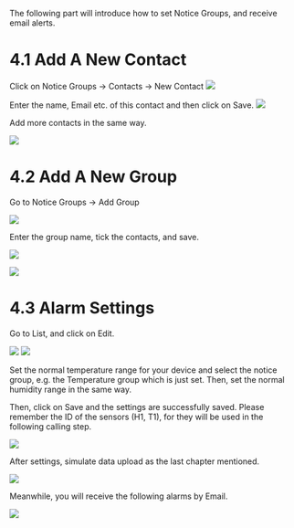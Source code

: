 The following part will introduce how to set Notice Groups, and receive email alerts.

# 4.1 Add A New Contact

Click on Notice Groups -> Contacts -> New Contact
![][17]


Enter the name, Email etc. of this contact and then click on Save.
![][18]

Add more contacts in the same way.


![][19]

# 4.2 Add A New Group

Go to Notice Groups -> Add Group

![][20]

Enter the group name, tick the contacts, and save.

![][21]

![][22]


# 4.3 Alarm Settings

Go to List, and click on Edit.


![][23]
![][24]


Set the normal temperature range for your device and select the notice group, e.g. the Temperature group which is just set.
Then, set the normal humidity range in the same way.




Then, click on Save and the settings are successfully saved. Please remember the ID of the sensors (H1, T1), for they will be used in the following calling step.


![][25]


After settings, simulate data upload as the last chapter mentioned.

![][26]


Meanwhile, you will receive the following alarms by Email.

![][27]

[17]: https://leweidoc.oss-cn-hangzhou.aliyuncs.com/lewei50/img/devicebitmanual-xj-20180930-17.jpg
[18]: https://leweidoc.oss-cn-hangzhou.aliyuncs.com/lewei50/img/devicebitmanual-xj-20180930-18.jpg
[19]: https://leweidoc.oss-cn-hangzhou.aliyuncs.com/lewei50/img/devicebitmanual-xj-20180930-19.jpg
[20]: https://leweidoc.oss-cn-hangzhou.aliyuncs.com/lewei50/img/devicebitmanual-xj-20180930-20.jpg
[21]: https://leweidoc.oss-cn-hangzhou.aliyuncs.com/lewei50/img/devicebitmanual-xj-20180930-21.jpg
[22]: https://leweidoc.oss-cn-hangzhou.aliyuncs.com/lewei50/img/devicebitmanual-xj-20180930-22.jpg
[23]: https://leweidoc.oss-cn-hangzhou.aliyuncs.com/lewei50/img/devicebitmanual-xj-20180930-23.jpg
[24]: https://leweidoc.oss-cn-hangzhou.aliyuncs.com/lewei50/img/devicebitmanual-xj-20180930-24.jpg
[25]: https://leweidoc.oss-cn-hangzhou.aliyuncs.com/lewei50/img/devicebitmanual-xj-20180930-25.jpg
[26]: https://leweidoc.oss-cn-hangzhou.aliyuncs.com/lewei50/img/devicebitmanual-xj-20180930-26.jpg
[27]: https://leweidoc.oss-cn-hangzhou.aliyuncs.com/lewei50/img/devicebitmanual-xj-20180930-27.jpg
[28]: https://leweidoc.oss-cn-hangzhou.aliyuncs.com/lewei50/img/devicebitmanual-xj-20180930-28.jpg
[29]: https://leweidoc.oss-cn-hangzhou.aliyuncs.com/lewei50/img/devicebitmanual-xj-20180930-29.jpg
[30]: https://leweidoc.oss-cn-hangzhou.aliyuncs.com/lewei50/img/devicebitmanual-xj-20180930-30.jpg
[31]: https://leweidoc.oss-cn-hangzhou.aliyuncs.com/lewei50/img/devicebitmanual-xj-20180930-31.jpg
[32]: https://leweidoc.oss-cn-hangzhou.aliyuncs.com/lewei50/img/devicebitmanual-xj-20180930-32.jpg
[33]: https://leweidoc.oss-cn-hangzhou.aliyuncs.com/lewei50/img/devicebitmanual-xj-20180930-33.jpg
[34]: https://leweidoc.oss-cn-hangzhou.aliyuncs.com/lewei50/img/devicebitmanual-xj-20180930-34.jpg
[35]: https://leweidoc.oss-cn-hangzhou.aliyuncs.com/lewei50/img/devicebitmanual-xj-20180930-35.jpg
[36]: https://leweidoc.oss-cn-hangzhou.aliyuncs.com/lewei50/img/devicebitmanual-xj-20180930-36.jpg
[37]: https://leweidoc.oss-cn-hangzhou.aliyuncs.com/lewei50/img/devicebitmanual-xj-20180930-37.jpg
[38]: https://leweidoc.oss-cn-hangzhou.aliyuncs.com/lewei50/img/devicebitmanual-xj-20180930-38.jpg
[39]: https://leweidoc.oss-cn-hangzhou.aliyuncs.com/lewei50/img/devicebitmanual-xj-20180930-39.jpg
[40]: https://leweidoc.oss-cn-hangzhou.aliyuncs.com/lewei50/img/devicebitmanual-xj-20180930-40.jpg
[41]: https://leweidoc.oss-cn-hangzhou.aliyuncs.com/lewei50/img/devicebitmanual-xj-20180930-41.jpg
[42]: https://leweidoc.oss-cn-hangzhou.aliyuncs.com/lewei50/img/devicebitmanual-xj-20180930-42.jpg

[43]: https://leweidoc.oss-cn-hangzhou.aliyuncs.com/lewei50/img/devicebitmanual-xj-20180930-43.jpg
[44]: https://leweidoc.oss-cn-hangzhou.aliyuncs.com/lewei50/img/devicebitmanual-xj-20180930-44.jpg
[45]: https://leweidoc.oss-cn-hangzhou.aliyuncs.com/lewei50/img/devicebitmanual-xj-20180930-45.jpg
[46]: https://leweidoc.oss-cn-hangzhou.aliyuncs.com/lewei50/img/devicebitmanual-xj-20180930-46.jpg
[47]: https://leweidoc.oss-cn-hangzhou.aliyuncs.com/lewei50/img/devicebitmanual-xj-20180930-47.jpg
[48]: https://leweidoc.oss-cn-hangzhou.aliyuncs.com/lewei50/img/devicebitmanual-xj-20180930-48.jpg
[49]: https://leweidoc.oss-cn-hangzhou.aliyuncs.com/lewei50/img/devicebitmanual-xj-20180930-49.jpg
[50]: https://leweidoc.oss-cn-hangzhou.aliyuncs.com/lewei50/img/devicebitmanual-xj-20180930-50.jpg
[51]: https://leweidoc.oss-cn-hangzhou.aliyuncs.com/lewei50/img/devicebitmanual-xj-20180930-51.jpg
[52]: https://leweidoc.oss-cn-hangzhou.aliyuncs.com/lewei50/img/devicebitmanual-xj-20180930-52.jpg
[55]: https://leweidoc.oss-cn-hangzhou.aliyuncs.com/lewei50/img/devicebitmanual-xj-20180930-55.jpg
[56]: https://leweidoc.oss-cn-hangzhou.aliyuncs.com/lewei50/img/devicebitmanual-xj-20180930-56.jpg
[57]: https://leweidoc.oss-cn-hangzhou.aliyuncs.com/lewei50/img/devicebitmanual-xj-20180930-57.jpg
[58]: https://leweidoc.oss-cn-hangzhou.aliyuncs.com/lewei50/img/devicebitmanual-xj-20180930-58.jpg
[59]: https://leweidoc.oss-cn-hangzhou.aliyuncs.com/lewei50/img/devicebitmanual-xj-20180930-59.jpg
[60]: https://leweidoc.oss-cn-hangzhou.aliyuncs.com/lewei50/img/devicebitmanual-xj-20180930-60.jpg
[53]: https://leweidoc.oss-cn-hangzhou.aliyuncs.com/lewei50/img/devicebitmanual-xj-20180930-53.jpg
[54]: https://leweidoc.oss-cn-hangzhou.aliyuncs.com/lewei50/img/devicebitmanual-xj-20180930-54.jpg